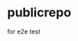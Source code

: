 # publicrepo
for e2e test
























































































































































































































































































































































































































































































































































































































































































































































































































































































































































































































































































































































































































































































































































































































































































































































































































































































































































































































































































































































































































































































































































































































































































































































































































































































































































































































































































































































